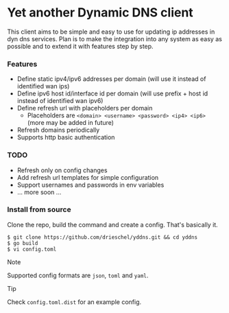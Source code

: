 # Yet another Dynamic DNS client

This client aims to be simple and easy to use for updating ip addresses in dyn dns services. Plan is to make the integration into any system as easy as possible and to extend it with features step by step.

### Features
- Define static ipv4/ipv6 addresses per domain (will use it instead of identified wan ips)
- Define ipv6 host id/interface id per domain (will use prefix + host id instead of identified wan ipv6)
- Define refresh url with placeholders per domain
  - Placeholders are `<domain> <username> <password> <ip4> <ip6>` (more may be added in future)
- Refresh domains periodically
- Supports http basic authentication

### TODO
- Refresh only on config changes
- Add refresh url templates for simple configuration
- Support usernames and passwords in env variables
- ... more soon ...

### Install from source
Clone the repo, build the command and create a config. That's basically it.
````shell
$ git clone https://github.com/drieschel/yddns.git && cd yddns
$ go build
$ vi config.toml
````
>[!NOTE]
> Supported config formats are `json`, `toml` and `yaml`.

>[!TIP]
> Check `config.toml.dist` for an example config.